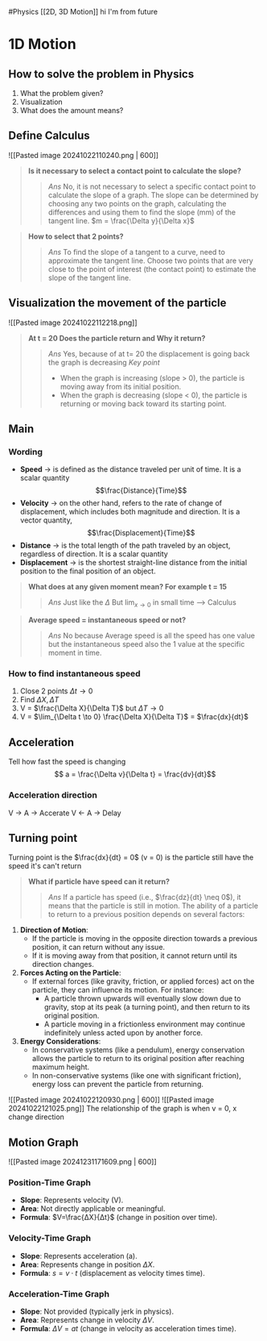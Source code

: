 #Physics 
[[2D, 3D Motion]]
hi I'm from future
# 1D Motion 
## How to solve the problem in Physics
1. What the problem given?
2. Visualization
3. What does the amount means?
## Define Calculus
![[Pasted image 20241022110240.png | 600]]
>**Is it necessary to select a contact point to calculate the slope?**
>>*Ans* No, it is not necessary to select a specific contact point to calculate the slope of a graph. The slope can be determined by choosing any two points on the graph, calculating the differences and using them to find the slope (mm) of the tangent line. $m = \frac{\Delta y}{\Delta x}$

>**How to select that 2 points?**
>>*Ans* To find the slope of a tangent to a curve, need to approximate the tangent line. Choose two points that are very close to the point of interest (the contact point) to estimate the slope of the tangent line.
## Visualization the movement of the particle
![[Pasted image 20241022112218.png]]
>**At t = 20 Does the particle return and Why it return?**
>>*Ans* Yes, because of at t= 20 the displacement is going back the graph is decreasing 
>>*Key point*
>>- When the graph is increasing (slope > 0), the particle is moving away from its initial position.
>>- When the graph is decreasing (slope < 0), the particle is returning or moving back toward its starting point.
## Main
### Wording
- **Speed** -> is defined as the distance traveled per unit of time. It is a scalar quantity
$$\frac{Distance}{Time}$$
- **Velocity** -> on the other hand, refers to the rate of change of displacement, which includes both magnitude and direction. It is a vector quantity,
$$\frac{Displacement}{Time}$$
- **Distance** -> is the total length of the path traveled by an object, regardless of direction. It is a scalar quantity
- **Displacement** -> is the shortest straight-line distance from the initial position to the final position of an object.

>**What does at any given moment mean? For example t = 15**
>>*Ans* Just like the $\Delta$ But $\lim_{x \to 0}$ in small time --> Calculus 

>**Average speed = instantaneous speed or not?**
>>*Ans* No because Average speed is all the speed has one value but the instantaneous speed also the 1 value at the specific moment in time.
### How to find instantaneous speed
1. Close 2 points $\Delta t \to 0$
2. Find $\Delta X, \Delta T$
3. V = $\frac{\Delta X}{\Delta T}$ but $\Delta T \to 0$
4. V = $\lim_{\Delta t \to 0} \frac{\Delta X}{\Delta T}$ = $\frac{dx}{dt}$
## Acceleration
Tell how fast the speed is changing
$$ a = \frac{\Delta v}{\Delta t} = \frac{dv}{dt}$$ 
### Acceleration direction
V -> A -> Accerate
V <- A -> Delay
## Turning point
Turning point is the $\frac{dx}{dt} = 0$ (v = 0) is the particle still have the speed it's can't return
>**What if particle have speed can it return?**
>>*Ans* If a particle has speed (i.e., $\frac{dz}{dt} \neq 0$), it means that the particle is still in motion. The ability of a particle to return to a previous position depends on several factors:
1. **Direction of Motion**:
    - If the particle is moving in the opposite direction towards a previous position, it can return without any issue.
    - If it is moving away from that position, it cannot return until its direction changes.
2. **Forces Acting on the Particle**:
    - If external forces (like gravity, friction, or applied forces) act on the particle, they can influence its motion. For instance:
        - A particle thrown upwards will eventually slow down due to gravity, stop at its peak (a turning point), and then return to its original position.
        - A particle moving in a frictionless environment may continue indefinitely unless acted upon by another force.
3. **Energy Considerations**:
    - In conservative systems (like a pendulum), energy conservation allows the particle to return to its original position after reaching maximum height.
    - In non-conservative systems (like one with significant friction), energy loss can prevent the particle from returning.

![[Pasted image 20241022120930.png | 600]]
![[Pasted image 20241022121025.png]]
The relationship of the graph is when v = 0, x change direction
## Motion Graph
![[Pasted image 20241231171609.png | 600]]
### Position-Time Graph
- **Slope**: Represents velocity (V).
- **Area**: Not directly applicable or meaningful.
- **Formula**: $V=\frac{ΔX}{Δt}$​ (change in position over time).
### Velocity-Time Graph
- **Slope**: Represents acceleration (a).
- **Area**: Represents change in position $\Delta X$.
- **Formula**: $s=v⋅t$ (displacement as velocity times time).
### Acceleration-Time Graph
- **Slope**: Not provided (typically jerk in physics).
- **Area**: Represents change in velocity $\Delta V$.
- **Formula**: $\Delta V = at$ (change in velocity as acceleration times time).